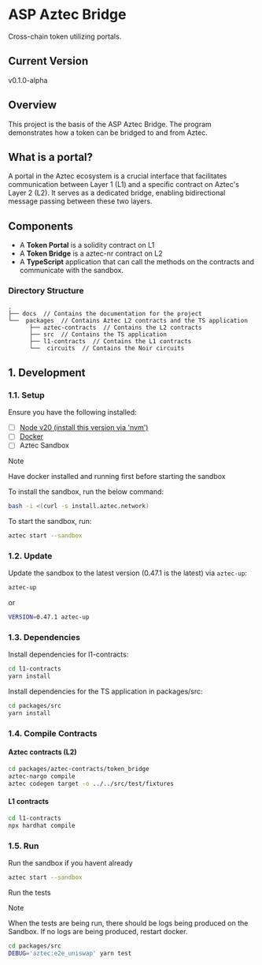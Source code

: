 # ASP Aztec Bridge
Cross-chain token utilizing portals.

## Current Version

v0.1.0-alpha

## Overview
This project is the basis of the ASP Aztec Bridge. The program demonstrates how a token can be bridged to and from Aztec.

## What is a portal?
A portal in the Aztec ecosystem is a crucial interface that facilitates communication between Layer 1 (L1) and a specific contract on Aztec's Layer 2 (L2). It serves as a dedicated bridge, enabling bidirectional message passing between these two layers.

## Components
* A **Token Portal** is a solidity contract on L1
* A **Token Bridge** is a aztec-nr contract on L2
* A **TypeScript** application that can call the methods on the contracts and communicate with the sandbox.

### Directory Structure
```
.
├── docs  // Contains the documentation for the project
└──  packages  // Contains Aztec L2 contracts and the TS application
      ├── aztec-contracts  // Contains the L2 contracts
      ├── src  // Contains the TS application
      ├── l1-contracts  // Contains the L1 contracts
      └──  circuits  // Contains the Noir circuits

```

## 1. Development

### 1.1. Setup

Ensure you have the following installed:

- [ ] [Node v20 (install this version via 'nvm')](https://github.com/tj/n)
- [ ] [Docker](https://docs.docker.com/)
- [ ] Aztec Sandbox

> [!NOTE]
> Have docker installed and running first before starting the sandbox

To install the sandbox, run the below command:
```bash
bash -i <(curl -s install.aztec.network)
```
To start the sandbox, run:
```bash
aztec start --sandbox
```

### 1.2. Update

Update the sandbox to the latest version (0.47.1 is the latest) via  `aztec-up`:

```bash
aztec-up
```

or

```bash
VERSION=0.47.1 aztec-up
```

### 1.3. Dependencies

Install dependencies for l1-contracts:
```bash
cd l1-contracts
yarn install
```

Install dependencies for the TS application in packages/src:
```bash
cd packages/src
yarn install
```

### 1.4. Compile Contracts

#### Aztec contracts (L2)

```bash
cd packages/aztec-contracts/token_bridge
aztec-nargo compile
aztec codegen target -o ../../src/test/fixtures
```

#### L1 contracts

```bash
cd l1-contracts
npx hardhat compile
```

### 1.5. Run

Run the sandbox if you havent already

```bash
aztec start --sandbox
```

Run the tests

> [!NOTE]
> When the tests are being run, there should be logs being produced on the Sandbox. If no logs are being produced, restart docker.

```bash
cd packages/src
DEBUG='aztec:e2e_uniswap' yarn test
```